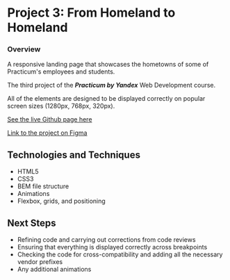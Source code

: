 # Project 3: From Homeland to Homeland

### Overview  
  
A responsive landing page that showcases the hometowns of some of Practicum's employees and students.

The third project of the ***Practicum by Yandex*** Web Development course.

All of the elements are designed to be displayed correctly on popular screen sizes (1280px, 768px, 320px).

[See the live Github page here](https://warsdd.github.io/web_project_3/)

[Link to the project on Figma](https://www.figma.com/file/1zCYcflj6BJx5VqOvXU9nb/Sprint-3-From-Homeland-to-Homeland-desktop-mobile?node-id=0%3A1)

## Technologies and Techniques
- HTML5
- CSS3
- BEM file structure
- Animations
- Flexbox, grids, and positioning

## Next Steps
- Refining code and carrying out corrections from code reviews
- Ensuring that everything is displayed correctly across breakpoints
- Checking the code for cross-compatibility and adding all the necessary vendor prefixes
- Any additional animations






